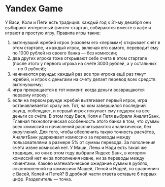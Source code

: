 # Yandex Game

У Васи, Коли и Пети есть традиция: каждый год к 31-му декабря они выбирают интересный финтех-стартап, собираются вместе в кафе и играют в простую игру. Правила игры такие:
1) вытянувший жребий игрок (назовём его «первым») открывает счёт в этом стартапе, и каждый игрок, включая его самого, переводит ему по 1000 рублей из своего банка — без комиссии;
2) два других игрока тоже открывают себе счета в этом стартапе (после этого у первого игрока на счете 3000 рублей, а у остальных — по 0 рублей);
3) начинаются раунды: каждый раз все три игрока ещё раз тянут жребий, и игрок с деньгами на счету делает перевод всех средств вытянувшему;
4) игра прекращается в тот момент, когда деньги возвращаются первому игроку;
5) если на первом раунде жребий вытягивает первый игрок, игра останавливается сразу же.
Тот, на ком завершился последний раунд, побеждает, и первый игрок покупает ему подарок на все деньги со счёта.
В этом году Вася, Коля и Петя выбрали АналитБанк. Главная технологическая особенность этого банка в том, что суммы всех комиссий и начислений рассчитываются аналитически, без округлений. Для того, чтобы обеспечить такую точность расчётов, АналитБанк удерживает комиссию за переводы между пользователями в размере 5% от суммы перевода. За пополнения счёта извне комиссий нет.
У Маши, Лены и Нади есть такая же традиция, но они в этом году выбрали Яндекс.Банк, в котором комиссий нет ни за пополнения извне, ни за переводы между клиентами.
Каково математическое ожидание суммы в рублях, сэкономленной на комиссиях Машей, Леной и Надей, по сравнению с Васей, Колей и Петей?
В дробной части ответа оставьте 6 первых цифр. Разделитель — точка.
